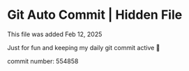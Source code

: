 # Git Auto Commit | Hidden File

This file was added Feb 12, 2025

Just for fun and keeping my daily git commit active 🤪

commit number: 554858
